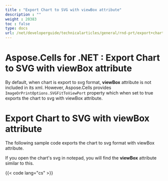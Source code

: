 ```yaml
---
title : "Export Chart to SVG with viewBox attribute" 
description : "" 
weight : 20383 
toc : false
type: docs
url: /net/developerguide/technicalarticles/general/rnd-prt/export+chart+to+svg+with+viewbox+attribute/
---
```


# Aspose.Cells for .NET : Export Chart to SVG with viewBox attribute


By default, when chart is export to svg format, **viewBox** attribute is not included in its xml. However, Aspose.Cells provides `ImageOrPrintOptions.SVGFitToViewPort` property which when set to true exports the chart to svg with viewBox attribute.

# Export Chart to SVG with viewBox attribute

The following sample code exports the chart to svg format with viewBox attribute.

  
  

If you open the chart's svg in notepad, you will find the **viewBox** attribute similar to this.

{{< code lang="cs" >}}
<svg xmlns="http://www.w3.org/2000/svg"
     xmlns:xlink="http://www.w3.org/1999/xlink"
     width="100%" height="100%"
     viewBox="0 0 480 288">
{{< /code >}}

